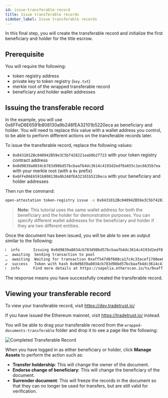 ```yaml
---
id: issue-transferable-record
title: Issue transferable records
sidebar_label: Issue transferable records
---
```


In this final step, you will create the transferable record and initialize the first beneficiary and holder for the title escrow.

## Prerequisite

You will require the following:

- token registry address
- private key to token registry (`key.txt`)
- merkle root of the wrapped transferable record
- beneficiary and holder wallet addresses

## Issuing the transferable record

In the example, you will use 0x6FFeD6E6591b808130a9b248fEA32101b5220eca as beneficiary and holder. You will need to replace this value with a wallet address you control, to be able to perform different actions on the transferable records later.

To issue the transferable record, replace the following values:

- `0x8431012Bc040942B59e3C5bf428221eab0b2f723` with your token registry contract address
- `0x0d9839a8034cb783d98bd57bcbaafb4dc3614c4193d2edf8a655c1ec6635b7ea` with your merkle root (with a `0x` prefix)
- `0x6FFeD6E6591b808130a9b248fEA32101b5220eca` with your beneficiary and holder addresses

Then run the command:

```sh
open-attestation token-registry issue -a 0x8431012Bc040942B59e3C5bf428221eab0b2f723 --tokenId 0x0d9839a8034cb783d98bd57bcbaafb4dc3614c4193d2edf8a655c1ec6635b7ea --beneficiary 0x6FFeD6E6591b808130a9b248fEA32101b5220eca --holder 0x6FFeD6E6591b808130a9b248fEA32101b5220eca -n sepolia -f key.txt
```

>**Note:** This tutorial uses the same wallet address for both the beneficiary and the holder for demonstration purposes. You can specify different wallet addresses for the beneficiary and holder if they are two different entities.

Once the document has been issued, you will be able to see an output similar to the following:

```txt
ℹ  info      Issuing 0x0d9839a8034cb783d98bd57bcbaafb4dc3614c4193d2edf8a655c1ec6635b7ea to the initial recipient 0x6FFeD6E6591b808130a9b248fEA32101b5220eca and initial holder 0x6FFeD6E6591b808130a9b248fEA32101b5220eca in the registry 0x1E63411DC2fCd6Fab5EE938622f5f6A390F48272
…  awaiting  Sending transaction to pool
…  awaiting  Waiting for transaction 0xaff547d8f608ca17c4c33acef1788ee0b0cc177abb1efcb868250dbecdde46cf to be mined
✔  success   Token with hash 0x0d9839a8034cb783d98bd57bcbaafb4dc3614c4193d2edf8a655c1ec6635b7ea has been issued on 0x1E63411DC2fCd6Fab5EE938622f5f6A390F48272 with the initial recipient being 0x6FFeD6E6591b808130a9b248fEA32101b5220eca and initial holder 0x6FFeD6E6591b808130a9b248fEA32101b5220eca
ℹ  info      Find more details at https://sepolia.etherscan.io/tx/0xaff547d8f608ca17c4c33acef1788ee0b0cc177abb1efcb868250dbecdde46cf
```

The response means you have successfully created the transferable record.

## Viewing your transferable record

To view your transferable record, visit https://dev.tradetrust.io/

If you have issued the Ethereum mainnet, visit https://tradetrust.io/ instead. 

You will be able to drag your transferable record from the `wrapped-documents-transferable` folder and drop it to see a page like the following:

![Completed Transferable Record](/docs/transferable-section/complete-issuance.png)

When you have logged in as either beneficiary or holder, click **Manage Assets** to perform the action such as:

* **Transfer holdership**: This will change the owner of the document.
* **Endorse change of beneficiary**: This will change the beneficiary of the document.
* **Surrender document**: This will freeze the records in the document so that they can no longer be used for transfers, but are still valid for verification.
